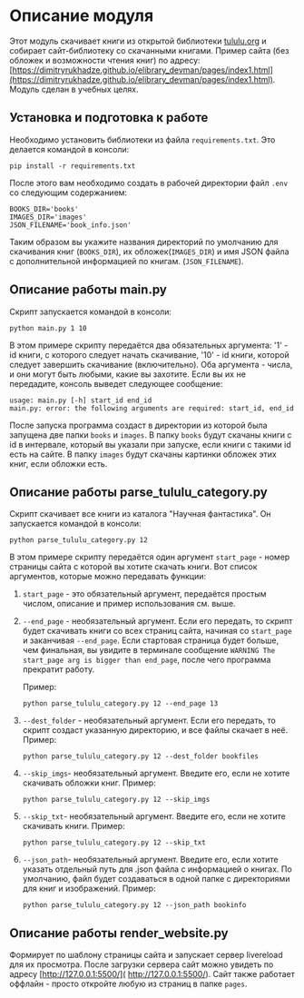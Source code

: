 Описание модуля
===
Этот модуль скачивает книги из открытой библиотеки [tululu.org](https://tululu.org) и собирает сайт-библиотеку со скачанными 
книгами. Пример сайта (без обложек и возможности чтения книг) по адресу: [https://dimitryrukhadze.github.io/elibrary_devman/pages/index1.html](https://dimitryrukhadze.github.io/elibrary_devman/pages/index1.html).
Модуль сделан в учебных целях.

Установка и подготовка к работе
---
Необходимо установить библиотеки из файла `requirements.txt`. Это делается командой в консоли:
```
pip install -r requirements.txt
```
После этого вам необходимо создать в рабочей директории файл `.env` со следующим содержанием:
```dotenv
BOOKS_DIR='books'
IMAGES_DIR='images'
JSON_FILENAME='book_info.json'
```
Таким образом вы укажите названия директорий по умолчанию для скачивания книг (`BOOKS_DIR`), их обложек(`IMAGES_DIR`) и
имя JSON файла с дополнительной информацией по книгам. (`JSON_FILENAME`).

Описание работы main.py
---
Скрипт запускается командой в консоли:
```
python main.py 1 10
```
В этом примере скрипту передаётся два обязательных аргумента: '1' - id книги, с которого следует начать скачивание, '10' - 
id книги, которой следует завершить скачивание (включительно). Оба аргумента - числа, и они могут быть любыми, какие вы захотите.
Если вы их не передадите, консоль выведет следующее сообщение:
```
usage: main.py [-h] start_id end_id
main.py: error: the following arguments are required: start_id, end_id
```

После запуска программа создаст в директории из которой была запущена две папки `books` и `images`. В папку `books` будут скачаны
книги с id в интервале, который вы указали при запуске, если книги с такими id есть на сайте. В папку `images` будут скачаны
картинки обложек этих книг, если обложки есть.

Описание работы parse_tululu_category.py
---
Скрипт скачивает все книги из каталога "Научная фантастика". Он запускается командой в консоли:
```
python parse_tululu_category.py 12
```
В этом примере скрипту передаётся один аргумент `start_page` - номер страницы сайта с которой вы хотите скачать книги. Вот список аргументов,
которые можно передавать функции:

1. `start_page` - это обязательный аргумент, передаётся простым числом, описание и пример использования см. выше.

2. `--end_page` - необязательный аргумент. Если его передать, то скрипт будет скачивать книги со всех страниц сайта, начиная co 
`start_page` и заканчивая `--end_page`. Если стартовая страница будет больше, чем финальная, вы увидите в терминале сообщение
`WARNING The start_page arg is bigger than end_page`, после чего программа прекратит работу.

    Пример:
    ```
    python parse_tululu_category.py 12 --end_page 13
    ```

3. `--dest_folder` - необязательный аргумент. Если его передать, то скрипт создаст указанную директорию, и все файлы скачает в неё. 
   Пример:
    ```
    python parse_tululu_category.py 12 --dest_folder bookfiles
    ```

4. `--skip_imgs`- необязательный аргумент. Введите его, если не хотите скачивать обложки книг.
    Пример:
    ```
    python parse_tululu_category.py 12 --skip_imgs
    ```
5. `--skip_txt`- необязательный аргумент. Введите его, если не хотите скачивать книги.
    Пример:
    ```
    python parse_tululu_category.py 12 --skip_txt
    ```
6. `--json_path`- необязательный аргумент. Введите его, если хотите указать отдельный путь для .json файла с информацией о книгах.
   По умолчанию, файл будет создаваться в одной папке с директориями для книг и изображений.
    Пример:
    ```
    python parse_tululu_category.py 12 --json_path bookinfo
    ```

Описание работы render_website.py
---

Формирует по шаблону страницы сайта и запускает сервер livereload для их просмотра. После загрузки сервера сайт можно
увидеть по адресу [http://127.0.0.1:5500/]( http://127.0.0.1:5500/). Сайт также работает оффлайн - просто откройте любую
из страниц в папке `pages`.